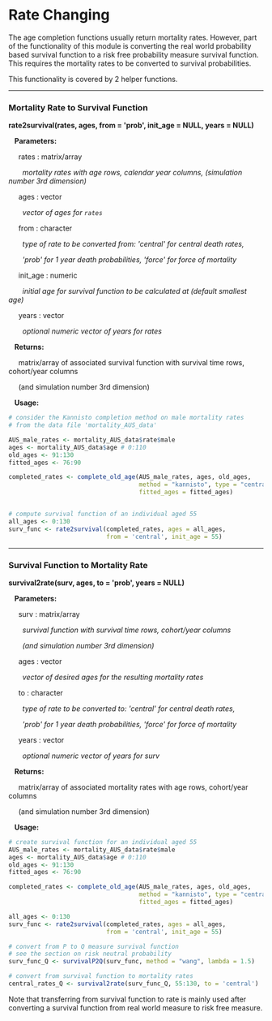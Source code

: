 # Rate Changing

The age completion functions usually return mortality rates. However, part of the functionality
of this module is converting the real world probability based survival function to a risk free probability
measure survival function. This requires the mortality rates to be converted to survival 
probabilities. 

This functionality is covered by 2 helper functions.

---

### Mortality Rate to Survival Function

**rate2survival(rates, ages, from = 'prob', init_age = NULL, years = NULL)**

&nbsp;&nbsp; **Parameters:**

&nbsp;&nbsp;&nbsp;&nbsp; rates : matrix/array

&nbsp;&nbsp;&nbsp;&nbsp;&nbsp;&nbsp; *mortality rates with age rows, calendar year columns,
(simulation number 3rd dimension)*

&nbsp;&nbsp;&nbsp;&nbsp; ages : vector

&nbsp;&nbsp;&nbsp;&nbsp;&nbsp;&nbsp; *vector of ages for `rates`*

&nbsp;&nbsp;&nbsp;&nbsp; from : character

&nbsp;&nbsp;&nbsp;&nbsp;&nbsp;&nbsp; *type of rate to be converted from: 'central' for central death rates,*

&nbsp;&nbsp;&nbsp;&nbsp;&nbsp;&nbsp; *'prob' for 1 year death probabilities, 'force' for force of mortality*

&nbsp;&nbsp;&nbsp;&nbsp; init_age : numeric

&nbsp;&nbsp;&nbsp;&nbsp;&nbsp;&nbsp; *initial age for survival function to be calculated at (default smallest age)*

&nbsp;&nbsp;&nbsp;&nbsp; years : vector

&nbsp;&nbsp;&nbsp;&nbsp;&nbsp;&nbsp; *optional numeric vector of years for rates*

&nbsp;&nbsp; **Returns:**

&nbsp;&nbsp;&nbsp;&nbsp; matrix/array of associated survival function with survival time rows,
cohort/year columns

&nbsp;&nbsp;&nbsp;&nbsp; (and simulation number 3rd dimension)

&nbsp;&nbsp; **Usage:**

```r
# consider the Kannisto completion method on male mortality rates
# from the data file 'mortality_AUS_data'

AUS_male_rates <- mortality_AUS_data$rate$male
ages <- mortality_AUS_data$age # 0:110
old_ages <- 91:130
fitted_ages <- 76:90

completed_rates <- complete_old_age(AUS_male_rates, ages, old_ages,
                                    method = "kannisto", type = "central",
                                    fitted_ages = fitted_ages)


# compute survival function of an individual aged 55
all_ages <- 0:130
surv_func <- rate2survival(completed_rates, ages = all_ages,
                           from = 'central', init_age = 55)
```

---

### Survival Function to Mortality Rate

**survival2rate(surv, ages, to = 'prob', years = NULL)**

&nbsp;&nbsp; **Parameters:**

&nbsp;&nbsp;&nbsp;&nbsp; surv : matrix/array

&nbsp;&nbsp;&nbsp;&nbsp;&nbsp;&nbsp; *survival function with survival time rows,
cohort/year columns*

&nbsp;&nbsp;&nbsp;&nbsp;&nbsp;&nbsp; *(and simulation number 3rd dimension)*

&nbsp;&nbsp;&nbsp;&nbsp; ages : vector

&nbsp;&nbsp;&nbsp;&nbsp;&nbsp;&nbsp; *vector of desired ages for the resulting mortality rates*

&nbsp;&nbsp;&nbsp;&nbsp; to : character

&nbsp;&nbsp;&nbsp;&nbsp;&nbsp;&nbsp; *type of rate to be converted to: 'central' for central death rates,*

&nbsp;&nbsp;&nbsp;&nbsp;&nbsp;&nbsp; *'prob' for 1 year death probabilities, 'force' for force of mortality*

&nbsp;&nbsp;&nbsp;&nbsp; years : vector

&nbsp;&nbsp;&nbsp;&nbsp;&nbsp;&nbsp; *optional numeric vector of years for surv*

&nbsp;&nbsp; **Returns:**

&nbsp;&nbsp;&nbsp;&nbsp; matrix/array of associated mortality rates with age rows, cohort/year columns

&nbsp;&nbsp;&nbsp;&nbsp; (and simulation number 3rd dimension)

&nbsp;&nbsp; **Usage:**

```r
# create survival function for an individual aged 55
AUS_male_rates <- mortality_AUS_data$rate$male
ages <- mortality_AUS_data$age # 0:110
old_ages <- 91:130
fitted_ages <- 76:90

completed_rates <- complete_old_age(AUS_male_rates, ages, old_ages,
                                    method = "kannisto", type = "central",
                                    fitted_ages = fitted_ages)

all_ages <- 0:130
surv_func <- rate2survival(completed_rates, ages = all_ages,
                           from = 'central', init_age = 55)

# convert from P to Q measure survival function
# see the section on risk neutral probability
surv_func_Q <- survivalP2Q(surv_func, method = "wang", lambda = 1.5)

# convert from survival function to mortality rates
central_rates_Q <- survival2rate(surv_func_Q, 55:130, to = 'central')
```

Note that transferring from survival function to rate is mainly used after converting
a survival function from real world measure to risk free measure. 










